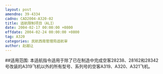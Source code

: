 ```yaml
---
layout: post
amendno: 39-4334
cadno: CAD2004-A320-02
title: 适航限制项目（ALI）
date: 2004-02-17 00:00:00 +0800
effdate: 2004-02-24 00:00:00 +0800
tag: A320
categories: 民航西南管理局适航审
author: 赵越让
---
```


##适用范围:
本适航指令适用于除了已在制造中完成空客28238、28162和28342号改装的A319飞机以外的所有型号、系列号的空客A319、A320、A321飞机。

